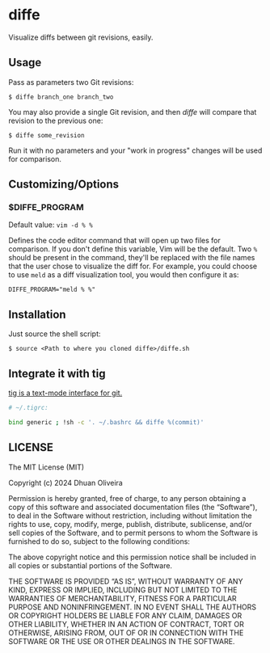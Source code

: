 # diffe

Visualize diffs between git revisions, easily.

## Usage

Pass as parameters two Git revisions:

```
$ diffe branch_one branch_two
```

You may also provide a single Git revision, and then *diffe* will compare that revision to the previous one:

```
$ diffe some_revision
```

Run it with no parameters and your "work in progress" changes will be used for comparison.

## Customizing/Options

### $DIFFE_PROGRAM

Default value: `vim -d % %`

Defines the code editor command that will open up two files for comparison. If you don't define this variable, Vim will be the default. Two `%` should be present in the command, they'll be replaced with the file names that the user chose to visualize the diff for. For example, you could choose to use `meld` as a diff visualization tool, you would then configure it as:

```
DIFFE_PROGRAM="meld % %"
```

## Installation

Just source the shell script:

```
$ source <Path to where you cloned diffe>/diffe.sh
```

## Integrate it with tig

[tig is a text-mode interface for git.](https://github.com/jonas/tig)

```sh
# ~/.tigrc:

bind generic ; !sh -c '. ~/.bashrc && diffe %(commit)'
```

## LICENSE

The MIT License (MIT)

Copyright (c) 2024 Dhuan Oliveira

Permission is hereby granted, free of charge, to any person obtaining a copy of this software and associated documentation files (the “Software”), to deal in the Software without restriction, including without limitation the rights to use, copy, modify, merge, publish, distribute, sublicense, and/or sell copies of the Software, and to permit persons to whom the Software is furnished to do so, subject to the following conditions:

The above copyright notice and this permission notice shall be included in all copies or substantial portions of the Software.

THE SOFTWARE IS PROVIDED “AS IS”, WITHOUT WARRANTY OF ANY KIND, EXPRESS OR IMPLIED, INCLUDING BUT NOT LIMITED TO THE WARRANTIES OF MERCHANTABILITY, FITNESS FOR A PARTICULAR PURPOSE AND NONINFRINGEMENT. IN NO EVENT SHALL THE AUTHORS OR COPYRIGHT HOLDERS BE LIABLE FOR ANY CLAIM, DAMAGES OR OTHER LIABILITY, WHETHER IN AN ACTION OF CONTRACT, TORT OR OTHERWISE, ARISING FROM, OUT OF OR IN CONNECTION WITH THE SOFTWARE OR THE USE OR OTHER DEALINGS IN THE SOFTWARE.


